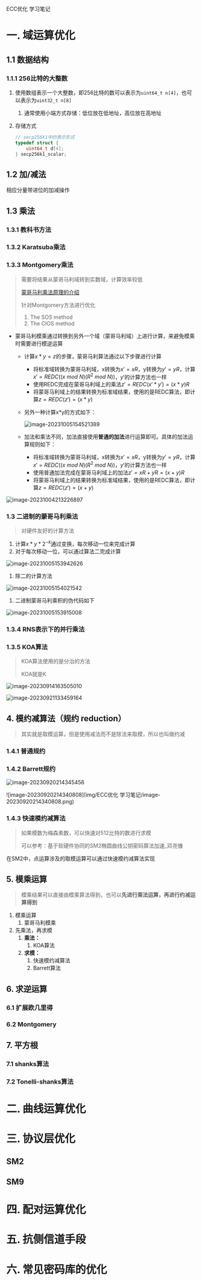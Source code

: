 ECC优化 学习笔记

# 一. 域运算优化
## 1.1 数据结构

### 1.1.1 256比特的大整数

1. 使用数组表示一个大整数，即256比特的数可以表示为`uint64_t n[4]`，也可以表示为`uint32_t n[8]`

   1. 通常使用小端方式存储：低位放在低地址，高位放在高地址

2. 存储方式

   ```c
   // secp256k1中的表示形式
   typedef struct {
       uint64_t d[4];
   } secp256k1_scalar;
   ```

## 1.2 加/减法

相应分量带进位的加减操作

## 1.3 乘法

### 1.3.1 教科书方法

### 1.3.2 Karatsuba乘法

### 1.3.3 Montgomery乘法

>需要将结果从蒙哥马利域转到实数域，计算效率较低
>
>[蒙哥马利乘法原理的介绍](https://blog.csdn.net/BjarneCpp/article/details/77644958)
>
>针对Montgomery方法进行优化
>
>1. The SOS method
>2. The CIOS method

- 蒙哥马利模乘通过转换到另外一个域（蒙哥马利域）上进行计算，来避免模乘时需要进行模逆运算

  - 计算$x*y=z$的步骤，蒙哥马利算法通过以下步骤进行计算

    - 将标准域转换为蒙哥马利域，x转换为$x'=xR$，y转换为$y'=yR$，计算$x'=REDC((x\ mod\ N)(R^2\ mod\ N))$，$y'$的计算方法也一样
    - 使用REDC完成在蒙哥马利域上的乘法$z'=REDC(x'*y')=(x*y)R$
    - 将蒙哥马利域上的结果转换为标准域结果，使用的是REDC算法，即计算$z=REDC(z')=(x*y)$

  - 另外一种计算x*y的方式如下：

    ![image-20231005154521389](img/ECC优化_学习笔记/image-20231005154521389.png)

  - 加法和乘法不同，加法直接使用**普通的加法**进行运算即可。具体的加法运算规则如下：

    - 将标准域转换为蒙哥马利域，x转换为$x'=xR$，y转换为$y'=yR$，计算$x'=REDC((x\ mod\ N)(R^2\ mod\ N))$，$y'$的计算方法也一样
    - 使用普通加法完成在蒙哥马利域上的加法$z'=xR+yR=(x+y)R$
    - 将蒙哥马利域上的结果转换为标准域结果，使用的是REDC算法，即计算$z=REDC(z')=(x+y)$

![image-20231004213226897](img/ECC优化_学习笔记/image-20231004213226897.png)

### 1.3 二进制的蒙哥马利乘法

> 对硬件友好的计算方法

1. 计算$x*y*2^{-k}$通过变换，每次移动一位来完成计算
2. 对于每次移动一位，可以通过算法二完成计算

![image-20231005153942626](img/ECC优化_学习笔记/image-20231005153942626.png)

1. 除二的计算方法

![image-20231005154021542](img/ECC优化_学习笔记/image-20231005154021542.png)

1. 二进制蒙哥马利乘积的伪代码如下

![image-20231005153915008](img/ECC优化_学习笔记/image-20231005153915008.png)

### 1.3.4 RNS表示下的并行乘法

### 1.3.5 KOA算法

> KOA算法使用的是分治的方法
>
> KOA就是K

![image-20230914163505010](img/ECC优化_学习笔记/image-20230914163505010.png)

![image-20230921133459164](img/ECC优化_学习笔记/image-20230921133459164.png)



## 4. 模约减算法（规约 reduction）

> 其实就是取模运算，但是使用减法而不是除法来取模，所以也叫做约减

### 1.4.1 普通规约

### 1.4.2 Barrett规约

![image-20230920214345456](img/ECC优化_学习笔记/image-20230920214345456.png)

![image-20230920214340808](img/ECC优化 学习笔记/image-20230920214340808.png)

### 1.4.3 快速模约减算法

> 如果模数为梅森素数，可以快速对512比特的数进行求模
>
> 可以参考：基于软硬件协同的SM2椭圆曲线公钥密码算法加速_邓尧慷

在SM2中，点运算涉及的取模运算可以通过快速模约减算法实现

## 5. 模乘运算

> 模乘结果可以直接由模乘算法得到，也可以**先进行乘法运算，再进行约减运算得到**

1. 模乘运算
   1. 蒙哥马利模乘
2. 先乘法，再求模
   1. **乘法：**
      1. KOA算法
   2. **求模：**
      1. 快速模约减算法
      2. Barrett算法

## 6. 求逆运算

### 6.1 扩展欧几里得

### 6.2 Montgomery

## 7. 平方根

### 7.1 shanks算法

### 7.2 Tonelli-shanks算法

# 二. 曲线运算优化

# 三. 协议层优化

## SM2

## SM9

# 四. 配对运算优化

# 五. 抗侧信道手段

# 六. 常见密码库的优化